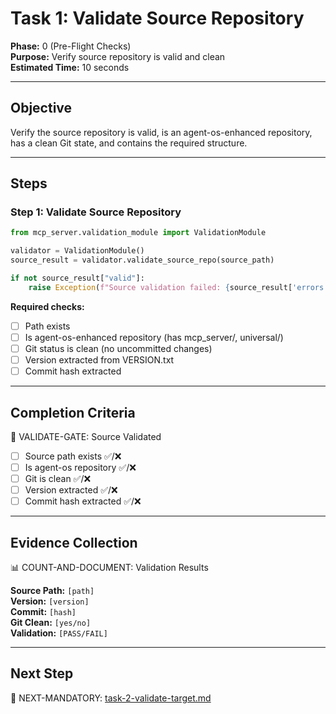 # Task 1: Validate Source Repository

**Phase:** 0 (Pre-Flight Checks)  
**Purpose:** Verify source repository is valid and clean  
**Estimated Time:** 10 seconds

---

## Objective

Verify the source repository is valid, is an agent-os-enhanced repository, has a clean Git state, and contains the required structure.

---

## Steps

### Step 1: Validate Source Repository

```python
from mcp_server.validation_module import ValidationModule

validator = ValidationModule()
source_result = validator.validate_source_repo(source_path)

if not source_result["valid"]:
    raise Exception(f"Source validation failed: {source_result['errors']}")
```

**Required checks:**
- [ ] Path exists
- [ ] Is agent-os-enhanced repository (has mcp_server/, universal/)
- [ ] Git status is clean (no uncommitted changes)
- [ ] Version extracted from VERSION.txt
- [ ] Commit hash extracted

---

## Completion Criteria

🛑 VALIDATE-GATE: Source Validated

- [ ] Source path exists ✅/❌
- [ ] Is agent-os repository ✅/❌
- [ ] Git is clean ✅/❌
- [ ] Version extracted ✅/❌
- [ ] Commit hash extracted ✅/❌

---

## Evidence Collection

📊 COUNT-AND-DOCUMENT: Validation Results

**Source Path:** `[path]`  
**Version:** `[version]`  
**Commit:** `[hash]`  
**Git Clean:** `[yes/no]`  
**Validation:** `[PASS/FAIL]`

---

## Next Step

🎯 NEXT-MANDATORY: [task-2-validate-target.md](task-2-validate-target.md)
